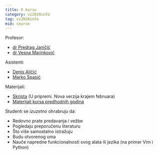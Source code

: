 ```yaml
---
title: O kursu
category: vi2020info
tag: vi2020info
mid: course
---
```

Profesor:
- [dr Predrag Janičić](http://poincare.matf.bg.ac.rs/~janicic/)
- [dr Vesna Marinković](http://poincare.matf.bg.ac.rs/~vesnap/)

Asistenti:
- [Denis Aličić](http://poincare.matf.bg.ac.rs/~denis_alicic/)
- [Marko Spasić](http://poincare.matf.bg.ac.rs/~nemanja_micovic/marko_spasic)


Materijali:
- [Skripta](http://www.matf.bg.ac.rs/~janicic/courses/vi.pdf) (U pripremi. Nova verzija krajem februara)
- [Materijali kursa predhodnih godina](https://github.com/matfvi/vi/)

Studenti se *izuzetno* ohrabruju da:
- Redovno prate predavanja i vežbe
- Pogledaju preporučenu literaturu
- Što više samostalno istražuju
- Budu otvorenog uma
- Nauče napredne funkcionalnosti svog alata ili jezika (na primer Vim i Python)
